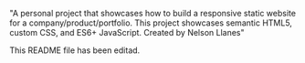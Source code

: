 "A personal project that showcases how to build a responsive static website for a
company/product/portfolio. This project showcases semantic HTML5, custom CSS, and ES6+
JavaScript.
Created by Nelson Llanes"

This README file has been editad.